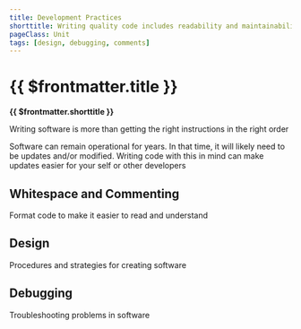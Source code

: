 ```yaml
---
title: Development Practices
shorttitle: Writing quality code includes readability and maintainability
pageClass: Unit
tags: [design, debugging, comments]
---
```


# {{ $frontmatter.title }}
**{{ $frontmatter.shorttitle }}**

Writing software is more than getting the right instructions in the right order

Software can remain operational for years. In that time, it will likely need to be updates and/or modified. Writing code with this in mind can make updates easier for your self or other developers

## Whitespace and Commenting
Format code to make it easier to read and understand

## Design
Procedures and strategies for creating software

## Debugging
Troubleshooting problems in software